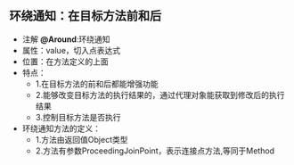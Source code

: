 ## 环绕通知：在目标方法前和后
* 注解 **@Around**:环绕通知
* 属性：value，切入点表达式
* 位置：在方法定义的上面
* 特点：
    * 1.在目标方法的前和后都能增强功能
    * 2.能够改变目标方法的执行结果的，通过代理对象能获取到修改后的执行结果
    * 3.控制目标方法是否执行
* 环绕通知方法的定义：
    * 1.方法由返回值Object类型
    * 2.方法有参数ProceedingJoinPoint，表示连接点方法,等同于Method
